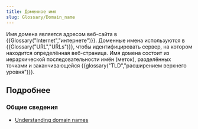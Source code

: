 ```yaml
---
title: Доменное имя
slug: Glossary/Domain_name
---
```


Имя домена является адресом веб-сайта в {{Glossary("Internet","интернете")}}. Доменные имена используются в {{Glossary("URL","URLs")}}, чтобы идентифицировать сервер, на котором находится определённая веб-страница. Имя домена состоит из иерархической последовательности имён (меток), разделённых точками и заканчивающейся {{glossary("TLD","расширением верхнего уровня")}}.

## Подробнее

### Общие сведения

- [Understanding domain names](/en-US/Learn/Understanding_domain_names)
